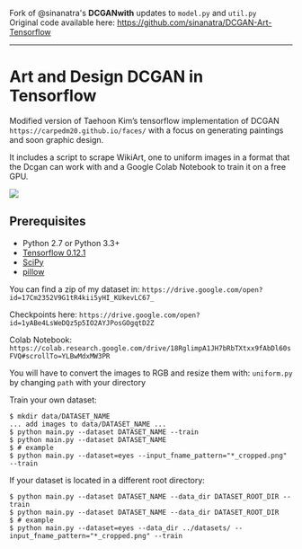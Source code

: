 Fork of @sinanatra's __DCGANwith__ updates to `model.py` and `util.py`  
Original code available here: https://github.com/sinanatra/DCGAN-Art-Tensorflow

------

# Art and Design DCGAN in Tensorflow

Modified version of Taehoon Kim’s tensorflow implementation of DCGAN `https://carpedm20.github.io/faces/` with a focus on generating paintings and soon graphic design.

It includes a script to scrape WikiArt, one to uniform images in a format that the Dcgan can work with and a Google Colab Notebook to train it on a free GPU.

![](https://pbs.twimg.com/media/DdvgUjdVwAAyANO.jpg:large)

## Prerequisites

- Python 2.7 or Python 3.3+
- [Tensorflow 0.12.1](https://github.com/tensorflow/tensorflow/tree/r0.12)
- [SciPy](http://www.scipy.org/install.html)
- [pillow](https://github.com/python-pillow/Pillow)

You can find a zip of my dataset in:
`https://drive.google.com/open?id=17Cm2352V9G1tR4kii5yHI_KUkevLC67_`

Checkpoints here:
`https://drive.google.com/open?id=1yABe4LsWeDQz5p5IO2AYJPosGOgqtD2Z`

Colab Notebook:
`https://colab.research.google.com/drive/18RglimpA1JH7bRbTXtxx9fAbDl60sFVQ#scrollTo=YLBwMdxMW3PR`

You will have to convert the images to RGB and resize them with: `uniform.py` by changing `path` with your directory

Train your own dataset:

    $ mkdir data/DATASET_NAME
    ... add images to data/DATASET_NAME ...
    $ python main.py --dataset DATASET_NAME --train
    $ python main.py --dataset DATASET_NAME
    $ # example
    $ python main.py --dataset=eyes --input_fname_pattern="*_cropped.png" --train

If your dataset is located in a different root directory:

    $ python main.py --dataset DATASET_NAME --data_dir DATASET_ROOT_DIR --train
    $ python main.py --dataset DATASET_NAME --data_dir DATASET_ROOT_DIR
    $ # example
    $ python main.py --dataset=eyes --data_dir ../datasets/ --input_fname_pattern="*_cropped.png" --train
    

